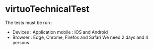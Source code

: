 # virtuoTechnicalTest

The tests must be run : 
  - Devices : Application mobile : IOS and Android
  - Browser : Edge, Chrome, Firefox and Safari
We need 2 days and 4 persons
